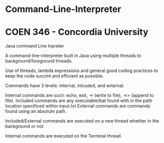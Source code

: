 # Command-Line-Interpreter
# COEN 346 - Concordia University
Java command Line Inpreter

A command-line-interpreter built in Java using multiple threads to background/foreground threads.

Use of threads, lambda expressions and general good coding practices to keep the code succint and efficient as possible.

Commands have 3 levels: internal, inlcuded, and external.

Internal commands are such: echo, exit, -> (write to file), ->> (append to file).
Included commands are any executable/bat found with in the path location specificed within input.txt
External commands are commands found using an absolute path.

Included/External commands are executed on a new thread whether in the background or not.

Internal commands are executed on the Terminal thread.


